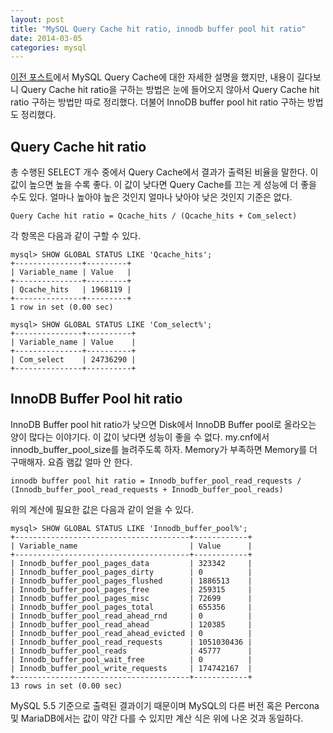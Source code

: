 ```yaml
---
layout: post
title: "MySQL Query Cache hit ratio, innodb buffer pool hit ratio"
date: 2014-03-05 
categories: mysql
---
```


[이전 포스트](/mysql/2014/03/06/mysql-query-cache-prune.html)에서 MySQL Query Cache에 대한 자세한 설명을 했지만, 내용이 길다보니 Query Cache hit ratio을 구하는 방법은 눈에 들어오지 않아서 Query Cache hit ratio 구하는 방법만 따로 정리했다. 더불어 InnoDB buffer pool hit ratio 구하는 방법도 정리했다.

## Query Cache hit ratio

총 수행된 SELECT 개수 중에서 Query Cache에서 결과가 출력된 비율을 말한다. 이 값이 높으면 높을 수록 좋다. 이 값이 낮다면 Query Cache를 끄는 게 성능에 더 좋을 수도 있다. 얼마나 높아야 높은 것인지 얼마나 낮아야 낮은 것인지 기준은 없다.

    Query Cache hit ratio = Qcache_hits / (Qcache_hits + Com_select)

각 항목은 다음과 같이 구할 수 있다.

    mysql> SHOW GLOBAL STATUS LIKE 'Qcache_hits';
    +---------------+---------+
    | Variable_name | Value   |
    +---------------+---------+
    | Qcache_hits   | 1968119 |
    +---------------+---------+
    1 row in set (0.00 sec)
     
    mysql> SHOW GLOBAL STATUS LIKE 'Com_select%';
    +---------------+----------+
    | Variable_name | Value    |
    +---------------+----------+
    | Com_select    | 24736290 |
    +---------------+----------+
 
## InnoDB Buffer Pool hit ratio

InnoDB Buffer pool hit ratio가 낮으면 Disk에서 InnoDB Buffer pool로 올라오는 양이 많다는 이야기다. 이 값이 낮다면 성능이 좋을 수 없다. my.cnf에서 innodb_buffer_pool_size를 늘려주도록 하자. Memory가 부족하면 Memory를 더 구매해자. 요즘 램값 얼마 안 한다.

    innodb buffer pool hit ratio = Innodb_buffer_pool_read_requests / (Innodb_buffer_pool_read_requests + Innodb_buffer_pool_reads)

위의 계산에 필요한 값은 다음과 같이 얻을 수 있다.

    mysql> SHOW GLOBAL STATUS LIKE 'Innodb_buffer_pool%';
    +---------------------------------------+------------+
    | Variable_name                         | Value      |
    +---------------------------------------+------------+
    | Innodb_buffer_pool_pages_data         | 323342     |
    | Innodb_buffer_pool_pages_dirty        | 0          |
    | Innodb_buffer_pool_pages_flushed      | 1886513    |
    | Innodb_buffer_pool_pages_free         | 259315     |
    | Innodb_buffer_pool_pages_misc         | 72699      |
    | Innodb_buffer_pool_pages_total        | 655356     |
    | Innodb_buffer_pool_read_ahead_rnd     | 0          |
    | Innodb_buffer_pool_read_ahead         | 120385     |
    | Innodb_buffer_pool_read_ahead_evicted | 0          |
    | Innodb_buffer_pool_read_requests      | 1051030436 |
    | Innodb_buffer_pool_reads              | 45777      |
    | Innodb_buffer_pool_wait_free          | 0          |
    | Innodb_buffer_pool_write_requests     | 174742167  |
    +---------------------------------------+------------+
    13 rows in set (0.00 sec)

MySQL 5.5 기준으로 출력된 결과이기 때문이며 MySQL의 다른 버전 혹은  Percona 및 MariaDB에서는 값이 약간 다를 수 있지만 계산 식은 위에 나온 것과 동일하다.

